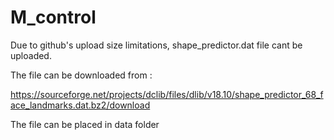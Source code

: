 # M_control
Due to github's upload size limitations, shape_predictor.dat file cant be uploaded.

The file can be downloaded from : 

https://sourceforge.net/projects/dclib/files/dlib/v18.10/shape_predictor_68_face_landmarks.dat.bz2/download

The file can be placed in data folder

